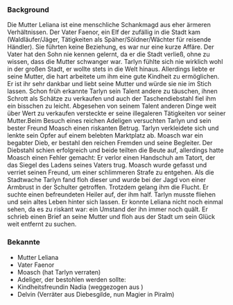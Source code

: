 ### Background
Die Mutter Leliana ist eine menschliche Schankmagd aus eher ärmeren Verhältnissen. Der Vater Faenor,
ein Elf der zufällig in die Stadt kam (Waldläufer/Jäger, Tätigkeiten als Späher/Söldner/Wächter für
reisende Händler). Sie führten keine Beziehung, es war nur eine kurze Affäre. Der Vater hat den Sohn
nie kennen gelernt, da er die Stadt verließ, ohne zu wissen, dass die Mutter schwanger war.
Tarlyn fühlte sich nie wirklich wohl in der großen Stadt, er wollte stets in die Welt hinaus. Allerdings
liebte er seine Mutter, die hart arbeitete um ihm eine gute Kindheit zu ermöglichen. Er ist ihr sehr
dankbar und liebt seine Mutter und würde sie nie im Stich lassen.
Schon früh erkannte Tarlyn sein Talent andere zu täuschen, ihnen Schrott als Schätze zu verkaufen und
auch der Taschendiebstahl fiel ihm ein bisschen zu leicht. Abgesehen von seinem Talent anderen Dinge
weit über Wert zu verkaufen versteckte er seine illegaleren Tätigkeiten vor seiner Mutter.Beim Besuch eines reichen Adeligen versuchten Tarlyn und sein bester Freund Moasch einen riskanten
Betrug. Tarlyn verkleidete sich und lenkte sein Opfer auf einem belebten Marktplatz ab. Moasch war
ein begabter Dieb, er bestahl den reichen Fremden und seine Begleiter. Der Diebstahl schien erfolgreich
und beide teilten die Beute auf, allerdings hatte Moasch einen Fehler gemacht: Er verlor einen
Handschuh am Tatort, der das Siegel des Ladens seines Vaters trug. Moasch wurde gefasst und verriet
seinen Freund, um einer schlimmeren Strafe zu entgehen. Als die Stadtwache Tarlyn fand floh dieser
und wurde bei der Jagd von einer Armbrust in der Schulter getroffen. Trotzdem gelang ihm die Flucht.
Er suchte einen befreundeten Heiler auf, der ihm half. Tarlyn musste fliehen und sein altes Leben hinter
sich lassen. Er konnte Leliana nicht noch einmal sehen, da es zu riskant war: ein Umstand der ihn immer
noch quält. Er schrieb einen Brief an seine Mutter und floh aus der Stadt um sein Glück weit entfernt
zu suchen.

### Bekannte
- Mutter Leliana
- Vater Faenor
- Moasch (hat Tarlyn verraten)
- Adeliger, der bestohlen werden sollte: 
- Kindheitsfreundin Nadia (weggezogen aus )
- Delvin (Verräter aus Diebesgilde, nun Magier in Piralm)

### 